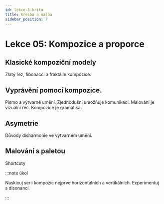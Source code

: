 ```yaml
---
id: lekce-5-krita
title: Kresba a malba
sidebar_position: 7
---
```


# Lekce 05: Kompozice a proporce
## Klasické kompoziční modely
Zlatý řez, fibonacci a fraktální kompozice.
## Vyprávění pomocí kompozice.
Písmo a výtvarné umění. Zjednodušní umožňuje komunikaci. Malování je vizuální řeč. Kompozice je gramatika.
## Asymetrie
Důvody disharmonie ve výtvarném umění.
## Malování s paletou
Shortcuty

:::note úkol

Naskicuj serii kompozic nejprve horizontálních a vertikálních. Experimentuj s disonancí.

:::
